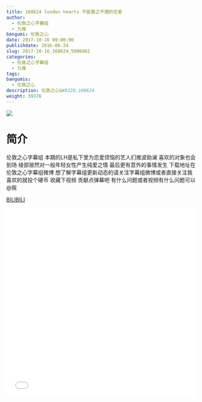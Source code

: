 ```yaml
---
title: 160624 london hearts 不能置之不理的恋爱
author: 
  - 伦敦之心字幕组
  - 九條
bangumi: 伦敦之心
date: 2017-10-16 00:00:00
publishdate: 2016-06-24
slug: 2017-10-16_160624_5906082
categories: 
  - 伦敦之心字幕组
  - 九條
tags: 
bangumis: 
  - 伦敦之心
description: 伦敦之心&#8226;160624
weight: 39376
---
```


![](https://i.imgur.com/6RvMkLJ.jpg)

# 简介  
伦敦之心字幕组 本期的LH是私下里为恋爱烦恼的艺人们推波助澜 喜欢的对象也会到场 绫部居然对一般年轻女性产生纯爱之情 最后更有意外的事情发生 下载地址在伦敦之心字幕组微博 想了解字幕组更新动态的请关注字幕组微博或者直接关注我 喜欢的就投个硬币 收藏下视频 贡献点弹幕吧
有什么问题或者视频有什么问题可以@我

  [BILIBILI](https://www.bilibili.com/video/av5906082/)


  <iframe src="//www.bilibili.com/html/html5player.html?cid=9589137&aid=5906082" width="100%" height="500" frameborder="0" allowfullscreen="allowfullscreen"></iframe>
